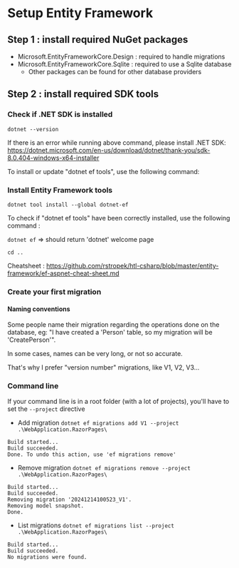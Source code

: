 # Setup Entity Framework

## Step 1 : install required NuGet packages

* Microsoft.EntityFrameworkCore.Design : required to handle migrations
* Microsoft.EntityFrameworkCore.Sqlite : required to use a Sqlite database
  * Other packages can be found for other database providers

## Step 2 : install required SDK tools

### Check if .NET SDK is installed

``dotnet --version``

If there is an error while running above command, please install .NET SDK: https://dotnet.microsoft.com/en-us/download/dotnet/thank-you/sdk-8.0.404-windows-x64-installer

To install or update "dotnet ef tools", use the following command:

### Install Entity Framework tools

``dotnet tool install --global dotnet-ef``

To check if "dotnet ef tools" have been correctly installed, use the following command :

``dotnet ef``
=> should return 'dotnet' welcome page

``cd ..``

Cheatsheet : https://github.com/rstropek/htl-csharp/blob/master/entity-framework/ef-aspnet-cheat-sheet.md

### Create your first migration

#### Naming conventions

Some people name their migration regarding the operations done on the database, eg: "I have created a 'Person' table, so my migration will be 'CreatePerson'".

In some cases, names can be very long, or not so accurate.

That's why I prefer "version number" migrations, like V1, V2, V3...

### Command line

If your command line is in a root folder (with a lot of projects), you'll have to set the ``--project`` directive

* Add migration
``dotnet ef migrations add V1 --project .\WebApplication.RazorPages\``

```
Build started...
Build succeeded.
Done. To undo this action, use 'ef migrations remove'
```

* Remove migration
``dotnet ef migrations remove --project .\WebApplication.RazorPages\ ``

```
Build started...
Build succeeded.
Removing migration '20241214100523_V1'.
Removing model snapshot.
Done.
```

* List migrations
  ``dotnet ef migrations list --project .\WebApplication.RazorPages\ ``

```
Build started...
Build succeeded.
No migrations were found.
```